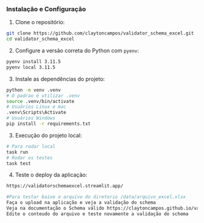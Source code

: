 ### Instalação e Configuração
1. Clone o repositório:
```bash
git clone https://github.com/claytoncampos/validator_schema_excel.git
cd validator_schema_excel
```
2. Configure a versão correta do Python com `pyenv`:
```bash
pyenv install 3.11.5
pyenv local 3.11.5
```
3. Instale as dependências do projeto:
```bash
python -m venv .venv
# O padrao é utilizar .venv
source .venv/bin/activate
# Usuários Linux e mac
.venv\Scripts\Activate
# Usuários Windows
pip install -r requirements.txt  
```

3. Execução do projeto local:
```bash
# Para rodar local
task run
# Rodar os testes
task test
```

4. Teste o deploy da aplicação:
```bash
https://validatorschemaexcel.streamlit.app/

#Para testar baixe o arquivo do diretorio /data/arquivo_excel.xlsx
Faça o upload na aplicação e veja a validação do schema
Veja na documentação o Schema válido https://claytoncampos.github.io/validator_schema_excel/
Edite o conteudo do arquivo e teste novamente a validação do schema
```

